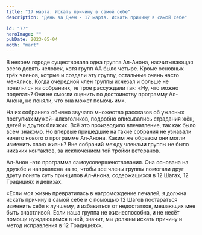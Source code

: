 ```yaml
---
title: "17 марта. Искать причину в самой себе"
description: "День за Днем - 17 марта. Искать причину в самой себе"

id: "77"
heroImage: ""
pubDate: 2023-05-04
moth: "mart"
---
```


В некоем городе существовала одна группа Ал-Анона, насчитывающая всего девять
человек, хотя групп АА было четыре. Кроме основных трёх членов, котрые и
создали эту группу, остальные очень часто менялись. Когда очередной член
группы исчезал и больше не появлялся на собраниях, те трое рассуждали так:
«Ну, что можно поделать? Они не смогли оценить по достоинству программу Ал-
Анона, не поняли, что она может помочь им».

На их собраниях обычно звучало множество рассказов об ужасных поступках мужей-
алкоголиков, подробно описывались страдания жён, детей и других близких. Всё
это производило впечатление, так как было всем знакомо. Но впервые пришедшие
на такие собрания не узнавали ничего нового о программе Ал-Анона. Каким же
образом они могли изменить свою жизнь? Вне собраний между членами группы не
было никаких контактов, за исключением той тройки ветеранов.

Ал-Анон -это программа самоусовершенствования. Она основана на дружбе и
направлена на то, чтобы все члены группы помогали друг другу понять суть
принципов Ал-Анона, содержащихся в 12 Шагах, 12 Традициях и девизах.

«Если моя жизнь превратилась в нагромождение печалей, я должна искать причину
в самой себе и с помощью 12 Шагов постараться изменить себя к лучшему, и
избавиться от недостатков, мешающих мне быть счастливой. Если наша группа не
жизнеспособна, и не несёт помощи нуждающимся в ней, значит, мы должны искать
причину и метод исправления в 12 Традициях».
